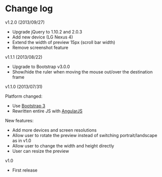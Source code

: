 # Change log

v1.2.0 (2013/09/27)

* Upgrade jQuery to 1.10.2 and 2.0.3
* Add new device (LG Nexus 4)
* Extend the width of preview 15px (scroll bar width)
* Remove screenshot feature

v1.1.1 (2013/08/22)

* Upgrade to Bootstrap v3.0.0
* Show/hide the ruler when moving the mouse out/over the destination frame

v1.1.0 (2013/07/31)

Platform changed:

* Use [Bootstrap 3](http://getbootstrap.com)
* Rewritten entire JS with [AngularJS](http://angularjs.org)

New features:

* Add more devices and screen resolutions
* Allow user to rotate the preview instead of switching portrait/landscape as in v1.0
* Allow user to change the width and height directly
* User can resize the preview

v1.0

* First release